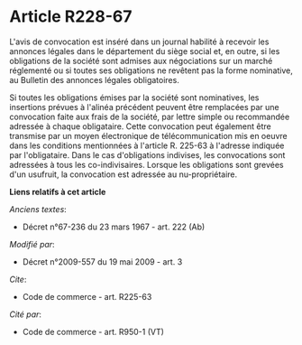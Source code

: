 # Article R228-67

L'avis de convocation est inséré dans un journal habilité à recevoir les annonces légales dans le département du siège social
et, en outre, si les obligations de la société sont admises aux négociations sur un marché réglementé ou si toutes ses
obligations ne revêtent pas la forme nominative, au Bulletin des annonces légales obligatoires. 

Si toutes les obligations émises par la société sont nominatives, les insertions prévues à l'alinéa précédent peuvent être
remplacées par une convocation faite aux frais de la société, par lettre simple ou recommandée adressée à chaque obligataire.
Cette convocation peut également être transmise par un moyen électronique de télécommunication mis en oeuvre dans les
conditions mentionnées à l'article R. 225-63 à l'adresse indiquée par l'obligataire. Dans le cas d'obligations indivises, les
convocations sont adressées à tous les co-indivisaires. Lorsque les obligations sont grevées d'un usufruit, la convocation
est adressée au nu-propriétaire.

**Liens relatifs à cet article**

_Anciens textes_:

  - Décret n°67-236 du 23 mars 1967 - art. 222 (Ab)

_Modifié par_:

  - Décret n°2009-557 du 19 mai 2009 - art. 3

_Cite_:

  - Code de commerce - art. R225-63

_Cité par_:

  - Code de commerce - art. R950-1 (VT)

